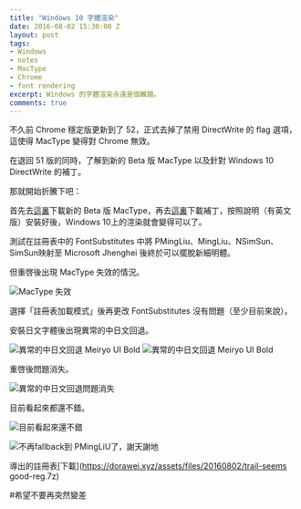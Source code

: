 ```yaml
---
title: "Windows 10 字體渲染"
date: 2016-08-02 15:30:00 Z
layout: post
tags:
- Windows
- notes
- MacType
- Chrome
- font rendering
excerpt: Windows 的字體渲染永遠是個難題。
comments: true
---
```

不久前 Chrome 穩定版更新到了 52，正式去掉了禁用 DirectWrite 的 flag 選項，這使得 MacType 變得對 Chrome 無效。

在退回 51 版的同時，了解到新的 Beta 版 MacType 以及針對 Windows 10 DirectWrite 的補丁。

那就開始折騰下吧：

首先去[這裏](http://www.su2lin.com/mactype-beta-dev_20160216-release/)下載新的 Beta 版 MacType，再去[這裏](http://silight.hatenablog.jp/entry/MacTypePatch)下載補丁，按照說明（有英文版）安裝好後，Windows 10上的渲染就會變得可以了。

測試在註冊表中的 FontSubstitutes 中將 PMingLiu、MingLiu、NSimSun、SimSun映射至 Microsoft Jhenghei 後終於可以擺脫新細明體。

但重啓後出現 MacType 失效的情況。

![MacType 失效](https://ooo.0o0.ooo/2016/08/02/57a0c28508a5e.png)

選擇「註冊表加載模式」後再更改 FontSubstitutes 沒有問題（至少目前來說）。

安裝日文字體後出現異常的中日文回退。

![異常的中日文回退 Meiryo UI Bold](https://ooo.0o0.ooo/2016/08/02/57a0c2270c7f0.jpg)
![異常的中日文回退 Meiryo UI Bold](https://ooo.0o0.ooo/2016/08/02/57a0c226e4849.jpg)

重啓後問題消失。

![異常的中日文回退問題消失](https://ooo.0o0.ooo/2016/08/02/57a0c2b092388.png)

目前看起來都還不錯。

![目前看起來還不錯](https://ooo.0o0.ooo/2016/08/02/57a0c2e450a1c.png)

![不再fallback到 PMingLiU了，謝天謝地](https://ooo.0o0.ooo/2016/08/02/57a0c31352a8b.png)

導出的註冊表[下載](https://dorawei.xyz/assets/files/20160802/trail-seems good-reg.7z)

#希望不要再突然變差

